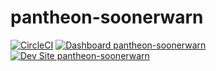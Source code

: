 # pantheon-soonerwarn

[![CircleCI](https://circleci.com/gh/lookuplegal/pantheon-soonerwarn.svg?style=shield)](https://circleci.com/gh/lookuplegal/pantheon-soonerwarn)
[![Dashboard pantheon-soonerwarn](https://img.shields.io/badge/dashboard-pantheon_soonerwarn-yellow.svg)](https://dashboard.pantheon.io/sites/ce1d57a7-32d5-4e18-8dd7-b68175d4fad0#dev/code)
[![Dev Site pantheon-soonerwarn](https://img.shields.io/badge/site-pantheon_soonerwarn-blue.svg)](http://dev-pantheon-soonerwarn.pantheonsite.io/)